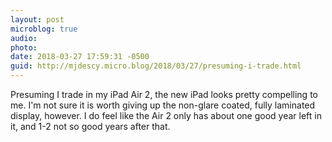 ```yaml
---
layout: post
microblog: true
audio: 
photo: 
date: 2018-03-27 17:59:31 -0500
guid: http://mjdescy.micro.blog/2018/03/27/presuming-i-trade.html
---
```

Presuming I trade in my iPad Air 2, the new iPad looks pretty compelling to me. I'm not sure it is worth giving up the non-glare coated, fully laminated display, however. I do feel like the Air 2 only has about one good year left in it, and 1-2 not so good years after that.
